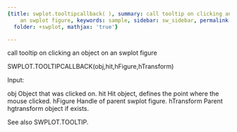 ```yaml
---
{title: swplot.tooltipcallback( ), summary: call tooltip on clicking an object on
    an swplot figure, keywords: sample, sidebar: sw_sidebar, permalink: swplot_tooltipcallback.html,
  folder: +swplot, mathjax: 'true'}

---
```

call tooltip on clicking an object on an swplot figure
 
SWPLOT.TOOLTIPCALLBACK(obj,hit,hFigure,hTransform)
 
Input:
 
obj       Object that was clicked on.
hit       Hit object, defines the point where the mouse clicked.
hFigure   Handle of parent swplot figure.
hTransform Parent hgtransform object if exists.
 
See also SWPLOT.TOOLTIP.
 
